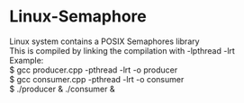 # Linux-Semaphore  
Linux system contains a POSIX Semaphores library  
This is compiled by linking the compilation with -lpthread -lrt  
Example:  
$ gcc producer.cpp -pthread -lrt -o producer  
$ gcc consumer.cpp -pthread -lrt -o consumer  
$ ./producer & ./consumer &  
